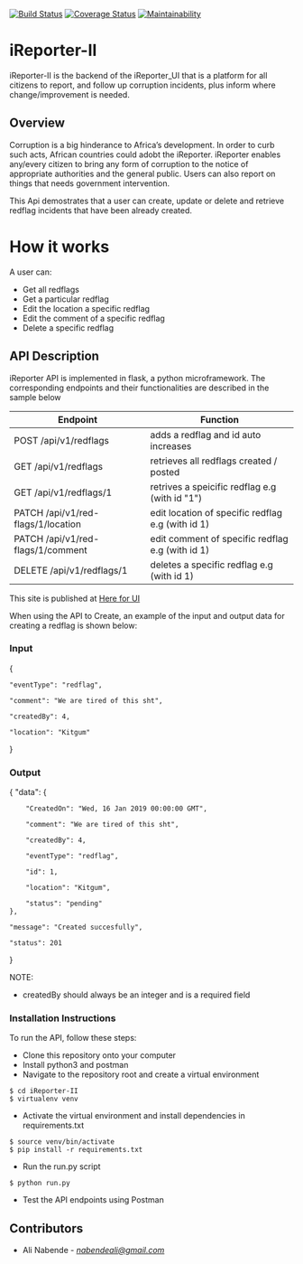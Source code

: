 [![Build Status](https://travis-ci.com/Araali1/iReporter-II.svg?branch=develop)](https://travis-ci.com/Araali1/iReporter-II) [![Coverage Status](https://coveralls.io/repos/github/Araali1/iReporter-II/badge.svg?branch=develop)](https://coveralls.io/github/Araali1/iReporter-II?branch=develop) [![Maintainability](https://api.codeclimate.com/v1/badges/6d0d460557f6377c13cb/maintainability)](https://codeclimate.com/github/Araali1/iReporter-II/maintainability)

# iReporter-II

iReporter-II is the backend of the iReporter_UI that is a platform for all citizens to report, and follow up corruption incidents, plus inform where change/improvement is needed.

## Overview
Corruption is a big hinderance to Africa’s development. In order to curb such acts, African countries could adobt the iReporter. iReporter enables any/every citizen to bring any form of corruption to the notice of appropriate authorities and the general public. Users can also report on things that needs government intervention.

This Api demostrates that a user can create, update or delete and retrieve redflag incidents that have been already created.

# How it works

A user can:

- Get all redflags 
- Get a particular redflag
- Edit the location a specific redflag
- Edit the comment of a specific redflag
- Delete a specific redflag

## API Description
iReporter API is implemented in flask, a python microframework.
The corresponding endpoints and their functionalities are described in the sample below

|Endpoint                                      | Function                          
|----------------------------------------------|----------------------------------------------
|POST /api/v1/redflags                         | adds a redflag and id auto increases
|GET /api/v1/redflags                          | retrieves all redflags created / posted
|GET /api/v1/redflags/1                        | retrives a speicific redflag e.g (with id "1")
|PATCH /api/v1/red-flags/1/location            | edit location of specific redflag e.g (with id 1)
|PATCH /api/v1/red-flags/1/comment             | edit comment of specific redflag e.g (with id 1)
|DELETE /api/v1/redflags/1                     | deletes a specific redflag e.g (with id 1)

This site is published at [Here for UI](https://Araali1.github.io/iReporter_UI/login.html)

When using the API to Create, an example of the input and output data for creating a redflag is shown below:

### Input

{

    "eventType": "redflag",
    
    "comment": "We are tired of this sht", 
    
    "createdBy": 4, 
    
    "location": "Kitgum"
    
}

### Output

{
    "data": {
    
        "CreatedOn": "Wed, 16 Jan 2019 00:00:00 GMT",
        
        "comment": "We are tired of this sht",
        
        "createdBy": 4,

        "eventType": "redflag",

        "id": 1,

        "location": "Kitgum",

        "status": "pending"
    },

    "message": "Created succesfully",

    "status": 201
}

NOTE:
* createdBy should always be an integer and is a required field

### Installation Instructions
To run the API, follow these steps:
* Clone this repository onto your computer
* Install python3 and postman
* Navigate to the repository root and create a virtual environment
```
$ cd iReporter-II
$ virtualenv venv
```
* Activate the virtual environment and install dependencies in requirements.txt
```
$ source venv/bin/activate
$ pip install -r requirements.txt
```
* Run the run.py script
```
$ python run.py
```
* Test the API endpoints using Postman

## Contributors
* Ali Nabende - *nabendeali@gmail.com*

